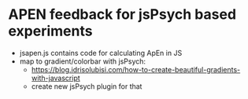 # APEN feedback for jsPsych based experiments

- jsapen.js contains code for calculating ApEn in JS
- map to gradient/colorbar with jsPsych:
    - https://blog.idrisolubisi.com/how-to-create-beautiful-gradients-with-javascript
    - create new jsPsych plugin for that